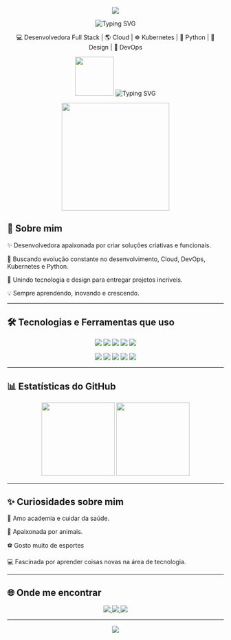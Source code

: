<p align="center">
  <img src="https://capsule-render.vercel.app/api?type=waving&color=F70000&height=120&section=header"/>
</p>

<p align="center">
  <img src="https://readme-typing-svg.herokuapp.com?font=Fira+Code&size=28&pause=1000&color=F70000&center=true&vCenter=true&width=600&height=50&lines=Olá,+me+chamo+Marjorie" alt="Typing SVG" />
</p>



<p align="center">
  💻 Desenvolvedora Full Stack | 🌎 Cloud | ☸️ Kubernetes | 🐍 Python | 🎨 Design | 🔧 DevOps
</p>


<p align="center">
   <img src="https://media3.giphy.com/media/v1.Y2lkPTc5MGI3NjExYXdodTdxdTgycmdpbG92Z3hnZG41YW96ZTRtbzJxamFieGZyOGMyMyZlcD12MV9pbnRlcm5hbF9naWZfYnlfaWQmY3Q9cw/F73KLZL9eAfDcDQFAt/giphy.gif"
    width="90" heigth="20"/>
  <img src="https://readme-typing-svg.herokuapp.com?font=Fira+Code&size=24&pause=1000&color=F70000&center=true&vCenter=true&multiline=true&width=700&height=70&lines=Desenvolvedora+Full+Stack;Especialista+em+Cloud+e+DevOps;Amante+de+Kubernetes+e+Python;Apaixonada+por+tecnologia+e+design!" alt="Typing SVG" />
 
  </p>
<p align="center">
  <img src="https://i.pinimg.com/originals/1b/5a/02/1b5a020b6e4c00394f71f68bde88db1c.gif" width="250px"/>
  

## 🧠 Sobre mim 
<p align="center">
  <p>
✨ Desenvolvedora apaixonada por criar soluções criativas e funcionais.<p>
🚀 Buscando evolução constante no desenvolvimento, Cloud, DevOps, Kubernetes e Python.<p> 
🎨 Unindo tecnologia e design para entregar projetos incríveis.<p>
💡 Sempre aprendendo, inovando e crescendo.
</p>

---

## 🛠️ Tecnologias e Ferramentas que uso

<p align="center">

<img src="https://img.shields.io/badge/HTML5-E34F26?style=for-the-badge&logo=html5&logoColor=white"/>
<img src="https://img.shields.io/badge/CSS3-1572B6?style=for-the-badge&logo=css3&logoColor=white"/>
<img src="https://img.shields.io/badge/JavaScript-FFD600?style=for-the-badge&logo=javascript&logoColor=black"/>
<img src="https://img.shields.io/badge/Node.js-339933?style=for-the-badge&logo=node.js&logoColor=white"/>
<img src="https://img.shields.io/badge/Python-306998?style=for-the-badge&logo=python&logoColor=FFD43B"/>

</p>
<p align="center">

<img src="https://img.shields.io/badge/Kubernetes-326CE5?style=for-the-badge&logo=kubernetes&logoColor=white"/>
<img src="https://img.shields.io/badge/Docker-0db7ed?style=for-the-badge&logo=docker&logoColor=white"/>
<img src="https://img.shields.io/badge/AWS-232F3E?style=for-the-badge&logo=amazon-aws&logoColor=white"/>
<img src="https://img.shields.io/badge/Linux-FCC624?style=for-the-badge&logo=linux&logoColor=black"/>
<img src="https://img.shields.io/badge/Git-F05032?style=for-the-badge&logo=git&logoColor=white"/>

</p>

---

## 📊 Estatísticas do GitHub

<p align="center">
  <img height="170em" src="https://github-readme-stats.vercel.app/api?username=marjorietalberg&show_icons=true&theme=radical"/>
  <img height="170em" src="https://github-readme-stats.vercel.app/api/top-langs/?username=marjorietalberg&layout=compact&theme=radical"/>
</p>

---

## ✨ Curiosidades sobre mim

<p align="center">
  <p>
💪 Amo academia e cuidar da saúde.<p>
🐾 Apaixonada por animais.<p>
⚽ Gosto muito de esportes<p>
💻 Fascinada por aprender coisas novas na área de tecnologia.<p>
</p>



---

## 🌐 Onde me encontrar

<p align="center">
  <a href="https://www.linkedin.com/in/marjorie-pedroso-talberg-89112a35a">
    <img src="https://img.shields.io/badge/LinkedIn-0A66C2?style=for-the-badge&logo=linkedin&logoColor=white"/>
  </a>
  
  <a href="mailto:marjorietalberg1@gmail.com">
    <img src="https://img.shields.io/badge/Gmail-EA4335?style=for-the-badge&logo=gmail&logoColor=white"/>
  </a>

  <a href="https://github.com/marjorietalberg">
    <img src="https://img.shields.io/badge/GitHub-121011?style=for-the-badge&logo=github&logoColor=white"/>
  </a>
</p>

---

<p align="center">
  <img src="https://capsule-render.vercel.app/api?type=waving&color=F70000&height=120&section=footer"/>
</p>
